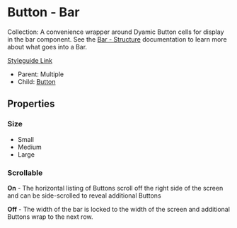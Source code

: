 # Button - Bar

Collection:  A convenience wrapper around Dyamic Button cells for display in the bar component. See the [Bar - Structure](https://github.com/able-app/docs/blob/321bb4e8ac5bfd755fec3eeadba56b71e40f06d2/controls/%CE%B5%20elements/graphic/bar-structure.md) documentation to learn more about what goes into a Bar.

[Styleguide Link](https://app.zeplin.io/styleguide/6041aec8159a9b10c34d0182/components?cseid=610af54a9f2dc2bf6739db0b)

- Parent: Multiple
- Child: [Button](https://github.com/able-app/docs/blob/685db7ac556607f91a23ec049f7f725d6d5e17b2/controls/%CE%B5%20elements/button/button.md)

## Properties

### Size

- Small
- Medium
- Large

### Scrollable

**On** - The horizontal listing of Buttons scroll off the right side of the screen and can be side-scrolled to reveal additional Buttons

**Off** - The width of the bar is locked to the width of the screen and additional Buttons wrap to the next row.